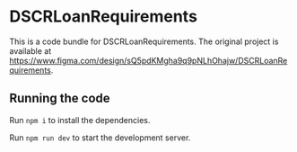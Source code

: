 
  # DSCRLoanRequirements

  This is a code bundle for DSCRLoanRequirements. The original project is available at https://www.figma.com/design/sQ5pdKMgha9q9pNLhOhajw/DSCRLoanRequirements.

  ## Running the code

  Run `npm i` to install the dependencies.

  Run `npm run dev` to start the development server.

  
